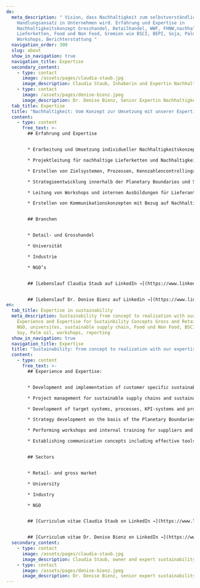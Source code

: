 ```yaml
---
de:
  meta_description: " Vision, dass Nachhaltigkeit zum selbstverständlichen
    Handlungsansatz in Unternehmen wird. Erfahrung und Expertise in
    Nachhaltigkeitskonzept Grosshandel, Detailhandel, WWF, FHNW,nachhaltige
    Lieferketten, Food und Non Food, Gremien wie BSCI, BEPI, Soja, Palmöl,
    Workshops, Berichterstattung "
  navigation_order: 300
  slug: about
  show_in_navigation: true
  navigation_title: Expertise
  secondary_content:
    - type: contact
      image: /assets/pages/claudia-staub.jpg
      image_description: Claudia Staub, Inhaberin und Expertin Nachhaltigkeit
    - type: contact
      image: /assets/pages/denise-bienz.jpeg
      image_description: Dr. Denise Bienz, Senior Expertin Nachhaltigkeit
  tab_title: Expertise
  title: "Nachhaltigkeit: Vom Konzept zur Umsetzung mit unserer Expertise. "
  content:
    - type: content
      free_text: >-
        ## Erfahrung und Expertise


        * Erarbeitung und Umsetzung individueller Nachhaltigkeitskonzepte für Handel, Industrie, Gastronomie, Kultur und Universität

        * Projektleitung für nachhaltige Lieferketten und Nachhaltigkeitsstandards für Food und Non Food (Rohstoffe wie Kakao, Palmöl, Soja, Kaffee, Baumwolle sowie Textil)

        * Erstellen von Zielsystemen, Prozessen, Kennzahlencontrollings und Beschaffungsrichtlinien

        * Strategieentwicklung innerhalb der Planetary Boundaries und Sustainable Development Goals (SDG)

        * Leitung von Workshops und internen Ausbildungen für Lieferanten und Mitarbeitende

        * Erstellen von Kommunikationskonzepten mit Bezug auf Nachhaltigkeit in Unternehmen und die dazu erforderlichen Kommunikationsunterlagen


        ## Branchen


        * Detail- und Grosshandel

        * Universität

        * Industrie

        * NGO’s


        ## [Lebenslauf Claudia Staub auf LinkedIn →](https://www.linkedin.com/in/claudia-staub-0154ab44)


        ## [Lebenslauf Dr. Denise Bienz auf Linkedin →](https://www.linkedin.com/in/denise-bienz-septinus-31509986/)
en:
  tab_title: Expertise in sustainability
  meta_description: Sustainability from concept to realisation with our expertise.
    Experience and Expertise for Sustainbility Concepts Gross and Retail market,
    NGO, universites, sustainable supply chain, Food und Non Food, BSCI, BEPI,
    Soy, Palm oil, workshops, reporting
  show_in_navigation: true
  navigation_title: Expertise
  title: "Sustainability: from concept to realization with our expertise. "
  content:
    - type: content
      free_text: >-
        ## Experience and Expertise:


        * Development and implementation of customer specific sustainability concepts for trade, industry, gastronomy, and university

        * Project management for sustainable supply chains and sustainability standards for food and non-food (raw materials such as cocoa, palm oil, soya, coffee, cotton and textiles)

        * Development of target systems, processes, KPI-systems and procurement guidelines

        * Strategy development on the basis of the Planetary Boundaries and Sustainable Development Goals (SDG)

        * Performing workshops and internal training for suppliers and employees

        * Establishing communication concepts including effective tools


        ## Sectors


        * Retail- and gross market

        * University

        * Industry

        * NGO


        ## [Curriculum vitae Claudia Staub on LinkedIn →](https://www.linkedin.com/in/claudia-staub-0154ab44)


        ## [Curriculum vitae Dr. Denise Bienz on LinkedIn →](https://www.linkedin.com/in/denise-bienz-septinus-31509986/)
  secondary_content:
    - type: contact
      image: /assets/pages/claudia-staub.jpg
      image_description: Claudia Staub, owner and expert sustainability
    - type: contact
      image: /assets/pages/denise-bienz.jpeg
      image_description: Dr. Denise Bienz, senior expert sustainability
---
```

